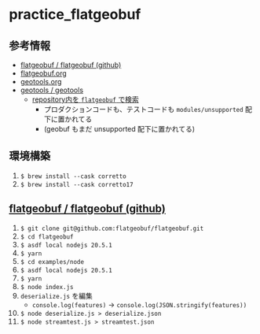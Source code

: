 # practice_flatgeobuf

## 参考情報

- [flatgeobuf / flatgeobuf (github)](https://github.com/flatgeobuf/flatgeobuf)
- [flatgeobuf.org](https://flatgeobuf.org/)
- [geotools.org](https://www.geotools.org/)
- [geotools / geotools](https://github.com/geotools/geotools)
  - [repository内を `flatgeobuf` で検索](https://github.com/search?q=repo%3Ageotools%2Fgeotools%20flatgeobuf&type=code)
    - プロダクションコードも、テストコードも `modules/unsupported` 配下に置かれてる
    - (geobuf もまだ unsupported 配下に置かれてる)

## 環境構築

1. `$ brew install --cask corretto`
2. `$ brew install --cask corretto17`

## [flatgeobuf / flatgeobuf (github)](https://github.com/flatgeobuf/flatgeobuf/tree/master/src/ts)

1. `$ git clone git@github.com:flatgeobuf/flatgeobuf.git`
2. `$ cd flatgeobuf`
3. `$ asdf local nodejs 20.5.1`
4. `$ yarn`
5. `$ cd examples/node`
6. `$ asdf local nodejs 20.5.1`
7. `$ yarn`
8. `$ node index.js`
9. `deserialize.js` を編集
    - `console.log(features)` → `console.log(JSON.stringify(features))`
10. `$ node deserialize.js > deserialize.json`
11. `$ node streamtest.js > streamtest.json`
